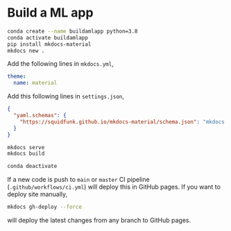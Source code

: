 # Build a ML app


```bash
conda create --name buildamlapp python=3.8
conda activate buildamlapp
pip install mkdocs-material
mkdocs new .
```

Add the following lines in `mkdocs.yml`,

```yml
theme:
  name: material
```
Add this following lines in `settings.json`,


```json
{
  "yaml.schemas": {
    "https://squidfunk.github.io/mkdocs-material/schema.json": "mkdocs.yml"
  }
}
```

```bash
mkdocs serve
mkdocs build
```


```bash
conda deactivate
```

If a new code is push to `main` or `master` CI pipeline (`.github/workflows/ci.yml`) will deploy this in GitHub pages. If you want to deploy site manually,

```bash
mkdocs gh-deploy --force
```

will deploy the latest changes from any branch to GitHub pages. 